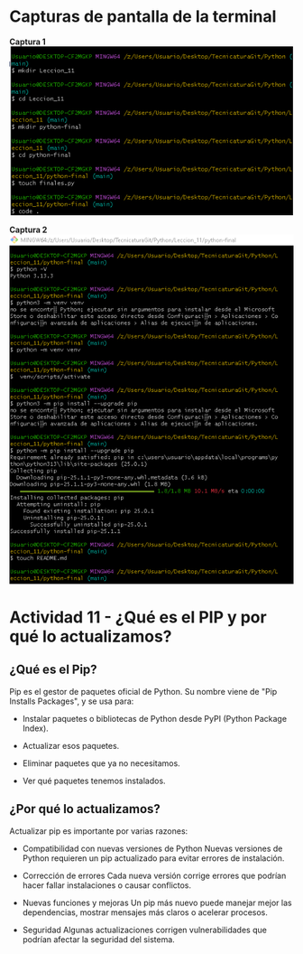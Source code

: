# Capturas de pantalla de la terminal
**Captura 1** 
![Captura 1](clase11capturaTerminal1.PNG)

**Captura 2**
![Captura 2](clase11capturaTerminal2.PNG)

# Actividad 11 - ¿Qué es el PIP y por qué lo actualizamos?

## ¿Qué es el Pip?

Pip es el gestor de paquetes oficial de Python. Su nombre viene de "Pip Installs Packages", y se usa para:

* Instalar paquetes o bibliotecas de Python desde PyPI (Python Package Index).

* Actualizar esos paquetes.

* Eliminar paquetes que ya no necesitamos.

* Ver qué paquetes tenemos instalados.

## ¿Por qué lo actualizamos?

Actualizar pip es importante por varias razones:

* Compatibilidad con nuevas versiones de Python
    Nuevas versiones de Python requieren un pip actualizado para evitar errores de instalación.

* Corrección de errores
    Cada nueva versión corrige errores que podrían hacer fallar instalaciones o causar conflictos.

* Nuevas funciones y mejoras
    Un pip más nuevo puede manejar mejor las dependencias, mostrar mensajes más claros o acelerar procesos.

* Seguridad
    Algunas actualizaciones corrigen vulnerabilidades que podrían afectar la seguridad del sistema.

